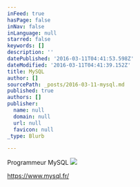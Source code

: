 ```yaml
---
inFeed: true
hasPage: false
inNav: false
inLanguage: null
starred: false
keywords: []
description: ''
datePublished: '2016-03-11T04:41:53.598Z'
dateModified: '2016-03-11T04:41:39.152Z'
title: MySQL
author: []
sourcePath: _posts/2016-03-11-mysql.md
published: true
authors: []
publisher:
  name: null
  domain: null
  url: null
  favicon: null
_type: Blurb

---
```

Programmeur MySQL
![](https://the-grid-user-content.s3-us-west-2.amazonaws.com/4304012a-d8a3-4a1e-9305-c37b58b9c26e.png)

https://www.mysql.fr/